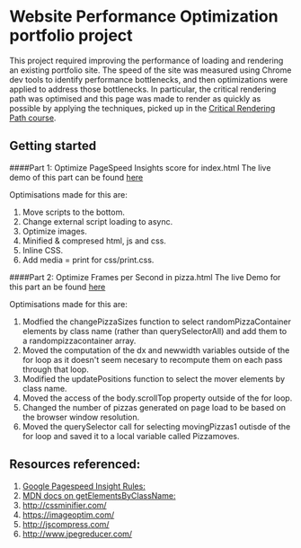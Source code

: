 Website Performance Optimization portfolio project
==================================================

This project required improving the performance of loading and rendering an existing portfolio site. The speed of the site was measured using Chrome dev tools to identify performance bottlenecks, and then optimizations were applied to address those bottlenecks. In particular, the critical rendering path was optimised and this page was made to render as quickly as possible by applying the techniques, picked up in the [Critical Rendering Path course](https://www.udacity.com/course/ud884).

Getting started
---------------

####Part 1: Optimize PageSpeed Insights score for index.html
The live demo of this part can be found [here](https://riteshthakur961.github.io/frontend-nanodegree-mobile-portfolio/)

Optimisations made for this are:

1. Move scripts to the bottom.
2. Change external script loading to async.
3. Optimize images.
4. Minified & compresed html, js and css.
5. Inline CSS.
6. Add media = print for css/print.css.

####Part 2: Optimize Frames per Second in pizza.html
The live Demo for this part an be found [here](https://riteshthakur961.github.io/frontend-nanodegree-mobile-portfolio/views/pizza.html)

Optimisations made for this are:

1. Modfied the changePizzaSizes function to select randomPizzaContainer elements by class name (rather than querySelectorAll) and add them to a randompizzacontainer array.
2. Moved the computation of the dx and newwidth variables outside of the for loop as it doesn't seem necesary to recompute them on each pass through that loop.
3. Modified the updatePositions function to select the mover elements by class name.
4. Moved the access of the body.scrollTop property outside of the for loop.
5. Changed the number of pizzas generated on page load to be based on the browser window resolution.
6. Moved the querySelector call for selecting movingPizzas1 outisde of the for loop and saved it to a local variable called Pizzamoves.

Resources referenced:
---------------------

1. [Google Pagespeed Insight Rules:](https://developers.google.com/speed/docs/insights/rules)
2. [MDN docs on getElementsByClassName:]( https://developer.mozilla.org/en-US/docs/Web/API/Document/getElementsByClassName)
3. http://cssminifier.com/
4. https://imageoptim.com/
5. http://jscompress.com/
6. http://www.jpegreducer.com/